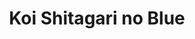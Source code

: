 --- 
title: "Koi Shitagari no Blue"
publishdate: "2019-5-21T16:48:46+02:00"
src: "https://365manga.net/manga/koi-shitagari-no-blue"
image: "https://data.365manga.net/images/thumbnails/19261-koi-shitagari-no-blue.jpg"
description: "From Aerandria Scans: “Won’t you become my girlfriend?” On the day of her high school entrance ceremony, Ao got asked that by Riku, a guy that she has only just met. But by that, he meant to ask her to become his fake girlfriend, just to pretend. Ao was surprised by the sudden request, but after knowing Riku’s true feeling, she decided to agree to become his fake girlfriend...?"
---